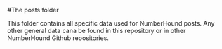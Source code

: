 #The posts folder

This folder contains all specific data used for NumberHound posts. Any other general data cana be found in this repository or in other NumberHound Github repositories.
